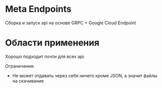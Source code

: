 # Meta Endpoints

Сборка и запуск api на основе GRPC + Google Cloud Endpoint

# Области применения

Хорошо подходит почти для всех api.

Ограничения:

 - Не может отдавать через себя ничего кроме JSON, а значит файлы на скачивание
